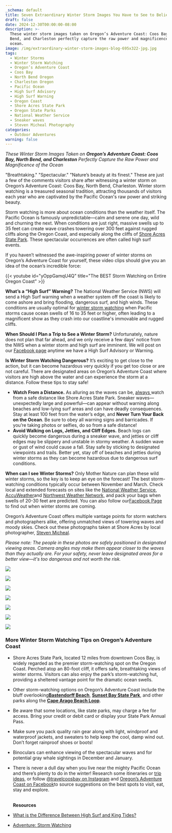 ```yaml
---
_schema: default
title: Seven Extraordinary Winter Storm Images You Have to See to Believe
draft: false
date: 2024-12-30T00:00:00-08:00
description: >-
  These winter storm images taken on Oregon’s Adventure Coast: Coos Bay, North
  Bend, and Charleston perfectly capture the raw power and magnificence of the
  ocean.
image: /img/extraordinary-winter-storm-images-blog-695x322-jpg.jpg
tags:
  - Winter Storms
  - Winter Storm Watching
  - Oregon’s Adventure Coast
  - Coos Bay
  - North Bend Oregon
  - Charleston Oregon
  - Pacific Ocean
  - High Surf Advisory
  - High Surf Warning
  - Oregon Coast
  - Shore Acres State Park
  - Oregon State Parks
  - National Weather Service
  - Sneaker waves
  - Steven Micheal Photography
categories:
  - Outdoor Adventures
warning: false
---
```

*These Winter Storm Images Taken on **Oregon’s Adventure Coast: Coos Bay, North Bend, and Charleston** Perfectly Capture the Raw Power and Magnificence of the Ocean*

"Breathtaking." "Spectacular." "Nature’s beauty at its finest." These are just a few of the comments visitors share after witnessing a winter storm on Oregon’s Adventure Coast: Coos Bay, North Bend, Charleston. Winter storm watching is a treasured seasonal tradition, attracting thousands of visitors each year who are captivated by the Pacific Ocean's raw power and striking beauty.

Storm watching is more about ocean conditions than the weather itself. The Pacific Ocean is famously unpredictable—calm and serene one day, wild and churning the next. When conditions are just right, massive swells up to 35 feet can create wave crashes towering over 300 feet against rugged cliffs along the Oregon Coast, and especially along the cliffs of [Shore Acres State Park](https://www.oregonsadventurecoast.com/storm-watching/). These spectacular occurrences are often called high surf events.

If you haven’t witnessed the awe-inspiring power of winter storms on Oregon’s Adventure Coast for yourself, these video clips should give you an idea of the ocean’s incredible force:

{{< youtube id="yOppGamqU4Q" title="The BEST Storm Watching on Entire Oregon Coast" >}}

**What’s a “High Surf” Warning?** The National Weather Service (NWS) will send a High Surf warning when a weather system off the coast is likely to come ashore and bring flooding, dangerous surf, and high winds. These conditions are usually optimal for [winter storm watching](https://www.oregonsadventurecoast.com/storm-watching/) when Pacific storms cause ocean swells of 16 to 35 feet or higher, often leading to a magnificent show as they crash into our coastline's immovable and rugged cliffs.

**When Should I Plan a Trip to See a Winter Storm?** Unfortunately, nature does not plan that far ahead, and we only receive a few days’ notice from the NWS when a winter storm and high surf are imminent. We will post on our [Facebook page](https://www.facebook.com/OregonsAdventureCoast) anytime we have a High Surf Advisory or Warning.

**Is Winter Storm Watching Dangerous?** It’s exciting to get close to the action, but it can become hazardous very quickly if you get too close or are not careful. There are designated areas on Oregon’s Adventure Coast where visitors are high above the water and can experience the storm at a distance. Follow these tips to stay safe!

* **Watch From a Distance.** As alluring as the waves can be, <u>always </u>watch from a safe distance like Shore Acres State Park. Sneaker waves—unexpectedly large and powerful—can appear without warning along beaches and low-lying surf areas and can have deadly consequences. Stay at least 100 feet from the water’s edge, and **Never Turn Your Back on the Ocean**. Be sure to obey all warning signs and barricades. If you’re taking photos or selfies, do so from a safe distance!
* **Avoid Walking on Logs, Jetties, and Cliff Edges.** Beach logs can quickly become dangerous during a sneaker wave, and jetties or cliff edges may be slippery and unstable in stormy weather. A sudden wave or gust of wind could cause a fall. Stay safe by sticking to designated viewpoints and trails. Better yet, stay off of beaches and jetties during winter storms as they can become hazardous due to dangerous surf conditions.

**When can I see Winter Storms?** Only Mother Nature can plan these wild winter storms, so the key is to keep an eye on the forecast! The best storm-watching conditions typically occur between November and March. Check local and extended forecasts on sites like the [National Weather Service](https://www.weather.gov/), [AccuWeather](https://www.accuweather.com/)and [Northwest Weather Network,](http://northwesternweather.net/) and pack your bags when swells of 20-30 feet are predicted. You can also follow our[Facebook Page](https://www.facebook.com/OregonsAdventureCoast/) to find out when winter storms are coming.

Oregon’s Adventure Coast offers multiple vantage points for storm watchers and photographers alike, offering unmatched views of towering waves and moody skies. Check out these photographs taken at Shore Acres by local photographer, [Steven Micheal](https://www.facebook.com/profile.php?id=61569320854737).

*Please note: The people in these photos are safely positioned in designated viewing areas. Camera angles may make them appear closer to the waves than they actually are. For your safety, never leave designated areas for a better view—it's too dangerous and not worth the risk.*

![](/img/sm-shore-acres-wave-35-2024-1.jpg)

![](/img/sm-shore-acres-wave-3-2024.jpg)

![](/img/3-shore-acres-wave-steven-michael.jpg)

![](/img/sm-shore-acres-wave-12-2024.jpg)

![](/img/storm-watch-rainbow-reduced-steven-michael.jpg)

![](/img/13-shore-acres-north-cliff-steven-michael.jpg)

![](/img/sm-shore-acres-wave-13-2024.jpg)

### More Winter Storm Watching Tips on Oregon’s Adventure Coast

* Shore Acres State Park, located 12 miles from downtown Coos Bay, is widely regarded as the premier storm-watching spot on the Oregon Coast. Perched atop an 80-foot cliff, it offers safe, breathtaking views of winter storms. Visitors can also enjoy the park’s storm-watching hut, providing a sheltered vantage point for the dramatic ocean swells.
* Other storm-watching options on Oregon’s Adventure Coast include the bluff overlooking[**Bastendorff Beach**](https://www.oregonsadventurecoast.com/undeveloped-beaches/), [**Sunset Bay State Park**](https://www.oregonsadventurecoast.com/state-parks-and-national-lands/), and other parks along the [**Cape Arago Beach Loop**](https://www.oregonsadventurecoast.com/tripideas/explore-the-cape-arago-beach-loop/).
* Be aware that some locations, like state parks, may charge a fee for access. Bring your credit or debit card or display your State Park Annual Pass.
* Make sure you pack quality rain gear along with light, windproof and waterproof jackets, and sweaters to help keep the cool, damp wind out. Don’t forget rainproof shoes or boots!
* Binoculars can enhance viewing of the spectacular waves and for potential gray whale sightings in December and January.
* There is never a dull day when you live near the mighty Pacific Ocean and there’s plenty to do in the winter! Research some itineraries or [trip ideas,](https://www.oregonsadventurecoast.com/tripideas/) or follow [@travelcoosbay on Instagram](https://www.instagram.com/travelcoosbay/) and [Oregon’s Adventure Coast on Facebook](https://www.facebook.com/OregonsAdventureCoast/)to source suggestions on the best spots to visit, eat, stay and explore.

  <br>**Resources**

* [What is the Difference Between High Surf and King Tides?](https://www.oregonsadventurecoast.com/blog/what-is-the-difference-between-high-surf-and-king-tides-copy/)
* [Adventure: Storm Watching](https://www.oregonsadventurecoast.com/storm-watching/)

&nbsp;